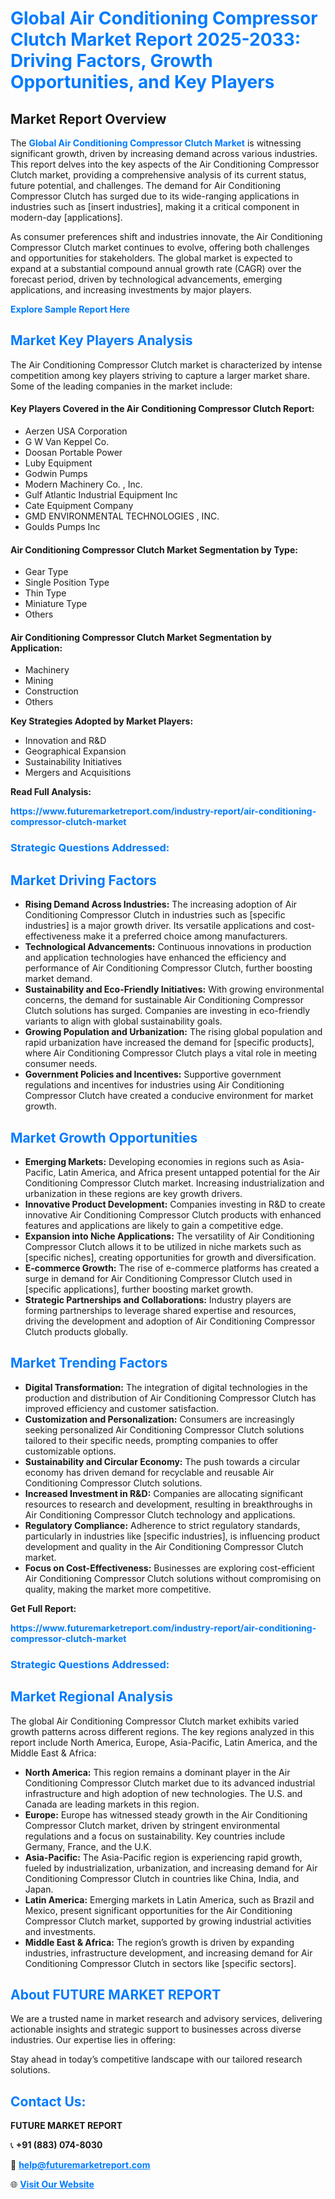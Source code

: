 <h1 style="color: #007BFF;">Global Air Conditioning Compressor Clutch Market Report 2025-2033: Driving Factors, Growth Opportunities, and Key Players</h1>

<section id="overview">
<h2>Market Report Overview</h2>
<p>The <a href="https://www.futuremarketreport.com/industry-report/air-conditioning-compressor-clutch-market" style="color: #007BFF; text-decoration: none;"><strong>Global Air Conditioning Compressor Clutch Market</strong></a> is witnessing significant growth, driven by increasing demand across various industries. This report delves into the key aspects of the Air Conditioning Compressor Clutch market, providing a comprehensive analysis of its current status, future potential, and challenges. The demand for Air Conditioning Compressor Clutch has surged due to its wide-ranging applications in industries such as [insert industries], making it a critical component in modern-day [applications].</p>
<p>As consumer preferences shift and industries innovate, the Air Conditioning Compressor Clutch market continues to evolve, offering both challenges and opportunities for stakeholders. The global market is expected to expand at a substantial compound annual growth rate (CAGR) over the forecast period, driven by technological advancements, emerging applications, and increasing investments by major players.</p>
</section>

<section id="overview">
<p><a href="https://www.futuremarketreport.com/request-sample/reportId=55416" style="color: #007BFF; text-decoration: none;"><strong>Explore Sample Report Here</strong></a></p>
</section>

<section id="key-players">
<h2 style="color: #007BFF;">Market Key Players Analysis</h2>
<p>The Air Conditioning Compressor Clutch market is characterized by intense competition among key players striving to capture a larger market share. Some of the leading companies in the market include:</p>
<h4>Key Players Covered in the Air Conditioning Compressor Clutch Report:</h4>
<ul><li>Aerzen USA Corporation</li><li>G W Van Keppel Co.</li><li>Doosan Portable Power</li><li>Luby Equipment</li><li>Godwin Pumps</li><li>Modern Machinery Co. , Inc.</li><li>Gulf Atlantic Industrial Equipment Inc</li><li>Cate Equipment Company</li><li>GMD ENVIRONMENTAL TECHNOLOGIES , INC.</li><li>Goulds Pumps Inc</li></ul>
<h4>Air Conditioning Compressor Clutch Market Segmentation by Type:</h4>
<ul><li>Gear Type</li><li>Single Position Type</li><li>Thin Type</li><li>Miniature Type</li><li>Others</li></ul>

<h4>Air Conditioning Compressor Clutch Market Segmentation by Application:</h4>
<ul><li>Machinery</li><li>Mining</li><li>Construction</li><li>Others</li></ul>
<p><strong>Key Strategies Adopted by Market Players:</strong></p>
<ul>
<li>Innovation and R&D</li>
<li>Geographical Expansion</li>
<li>Sustainability Initiatives</li>
<li>Mergers and Acquisitions</li>
</ul>
</section>

<section>
<p><strong>Read Full Analysis: </strong></p><a href="https://www.futuremarketreport.com/industry-report/air-conditioning-compressor-clutch-market" style="color: #007BFF; text-decoration: none;"><strong>https://www.futuremarketreport.com/industry-report/air-conditioning-compressor-clutch-market</strong></a>
<h3 style="color: #007BFF;">Strategic Questions Addressed:</h3>
</section>

<section id="driving-factors">
<h2 style="color: #007BFF;">Market Driving Factors</h2>
<ul>
<li><strong>Rising Demand Across Industries:</strong> The increasing adoption of Air Conditioning Compressor Clutch in industries such as [specific industries] is a major growth driver. Its versatile applications and cost-effectiveness make it a preferred choice among manufacturers.</li>
<li><strong>Technological Advancements:</strong> Continuous innovations in production and application technologies have enhanced the efficiency and performance of Air Conditioning Compressor Clutch, further boosting market demand.</li>
<li><strong>Sustainability and Eco-Friendly Initiatives:</strong> With growing environmental concerns, the demand for sustainable Air Conditioning Compressor Clutch solutions has surged. Companies are investing in eco-friendly variants to align with global sustainability goals.</li>
<li><strong>Growing Population and Urbanization:</strong> The rising global population and rapid urbanization have increased the demand for [specific products], where Air Conditioning Compressor Clutch plays a vital role in meeting consumer needs.</li>
<li><strong>Government Policies and Incentives:</strong> Supportive government regulations and incentives for industries using Air Conditioning Compressor Clutch have created a conducive environment for market growth.</li>
</ul>
</section>

<section id="growth-opportunities">
<h2 style="color: #007BFF;">Market Growth Opportunities</h2>
<ul>
<li><strong>Emerging Markets:</strong> Developing economies in regions such as Asia-Pacific, Latin America, and Africa present untapped potential for the Air Conditioning Compressor Clutch market. Increasing industrialization and urbanization in these regions are key growth drivers.</li>
<li><strong>Innovative Product Development:</strong> Companies investing in R&D to create innovative Air Conditioning Compressor Clutch products with enhanced features and applications are likely to gain a competitive edge.</li>
<li><strong>Expansion into Niche Applications:</strong> The versatility of Air Conditioning Compressor Clutch allows it to be utilized in niche markets such as [specific niches], creating opportunities for growth and diversification.</li>
<li><strong>E-commerce Growth:</strong> The rise of e-commerce platforms has created a surge in demand for Air Conditioning Compressor Clutch used in [specific applications], further boosting market growth.</li>
<li><strong>Strategic Partnerships and Collaborations:</strong> Industry players are forming partnerships to leverage shared expertise and resources, driving the development and adoption of Air Conditioning Compressor Clutch products globally.</li>
</ul>
</section>

<section id="trending-factors">
<h2 style="color: #007BFF;">Market Trending Factors</h2>
<ul>
<li><strong>Digital Transformation:</strong> The integration of digital technologies in the production and distribution of Air Conditioning Compressor Clutch has improved efficiency and customer satisfaction.</li>
<li><strong>Customization and Personalization:</strong> Consumers are increasingly seeking personalized Air Conditioning Compressor Clutch solutions tailored to their specific needs, prompting companies to offer customizable options.</li>
<li><strong>Sustainability and Circular Economy:</strong> The push towards a circular economy has driven demand for recyclable and reusable Air Conditioning Compressor Clutch solutions.</li>
<li><strong>Increased Investment in R&D:</strong> Companies are allocating significant resources to research and development, resulting in breakthroughs in Air Conditioning Compressor Clutch technology and applications.</li>
<li><strong>Regulatory Compliance:</strong> Adherence to strict regulatory standards, particularly in industries like [specific industries], is influencing product development and quality in the Air Conditioning Compressor Clutch market.</li>
<li><strong>Focus on Cost-Effectiveness:</strong> Businesses are exploring cost-efficient Air Conditioning Compressor Clutch solutions without compromising on quality, making the market more competitive.</li>
</ul>
</section>

<section>
<p><strong>Get Full Report: </strong></p><a href="https://www.futuremarketreport.com/industry-report/air-conditioning-compressor-clutch-market" style="color: #007BFF; text-decoration: none;"><strong>https://www.futuremarketreport.com/industry-report/air-conditioning-compressor-clutch-market</strong></a>
<h3 style="color: #007BFF;">Strategic Questions Addressed:</h3>
</section>


<section id="regional-analysis">
<h2 style="color: #007BFF;">Market Regional Analysis</h2>
<p>The global Air Conditioning Compressor Clutch market exhibits varied growth patterns across different regions. The key regions analyzed in this report include North America, Europe, Asia-Pacific, Latin America, and the Middle East & Africa:</p>
<ul>
<li><strong>North America:</strong> This region remains a dominant player in the Air Conditioning Compressor Clutch market due to its advanced industrial infrastructure and high adoption of new technologies. The U.S. and Canada are leading markets in this region.</li>
<li><strong>Europe:</strong> Europe has witnessed steady growth in the Air Conditioning Compressor Clutch market, driven by stringent environmental regulations and a focus on sustainability. Key countries include Germany, France, and the U.K.</li>
<li><strong>Asia-Pacific:</strong> The Asia-Pacific region is experiencing rapid growth, fueled by industrialization, urbanization, and increasing demand for Air Conditioning Compressor Clutch in countries like China, India, and Japan.</li>
<li><strong>Latin America:</strong> Emerging markets in Latin America, such as Brazil and Mexico, present significant opportunities for the Air Conditioning Compressor Clutch market, supported by growing industrial activities and investments.</li>
<li><strong>Middle East & Africa:</strong> The region’s growth is driven by expanding industries, infrastructure development, and increasing demand for Air Conditioning Compressor Clutch in sectors like [specific sectors].</li>
</ul>
</section>

<footer>
<h2 style="color: #007BFF;">About FUTURE MARKET REPORT</h2>
<p>We are a trusted name in market research and advisory services, delivering actionable insights and strategic support to businesses across diverse industries. Our expertise lies in offering:</p>

<p>Stay ahead in today’s competitive landscape with our tailored research solutions.</p>

<h2 style="color: #007BFF;">Contact Us:</h2>
<p><strong>FUTURE MARKET REPORT</strong></p>
<p>📞 <strong>+91 (883) 074-8030</strong></p>
<p>📧 <strong><a href="mailto:help@futuremarketreport.com" style="color: #007BFF;">help@futuremarketreport.com</a></strong></p>
<p>🌐 <strong><a href="https://www.futuremarketreport.com/" style="color: #007BFF;">Visit Our Website</a></strong></p>
</footer>